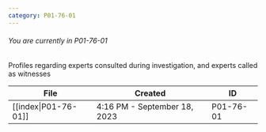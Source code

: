 ```yaml
---
category: P01-76-01
---
```

###### You are currently in P01-76-01

Profiles regarding experts consulted during investigation, and experts called as witnesses

| File                                                                                          | Created                      | ID        |
| --------------------------------------------------------------------------------------------- | ---------------------------- | --------- |
| [[index\|P01-76-01]] | 4:16 PM - September 18, 2023 | P01-76-01 |

